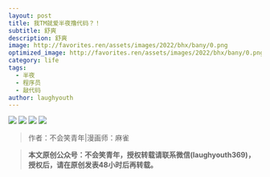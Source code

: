 ```yaml
---
layout: post
title: 我TM就爱半夜撸代码？！
subtitle: 舒爽
description: 舒爽
image: http://favorites.ren/assets/images/2022/bhx/bany/0.png
optimized_image: http://favorites.ren/assets/images/2022/bhx/bany/0.png
category: life
tags:
  - 半夜
  - 程序员
  - 敲代码
author: laughyouth
---
```



![](http://favorites.ren/assets/images/2022/bhx/bany/1.jpg)
![](http://favorites.ren/assets/images/2022/bhx/bany/2.jpg)
![](http://favorites.ren/assets/images/2022/bhx/bany/3.jpg)
![](http://favorites.ren/assets/images/2022/bhx/bany/4.jpg)

>作者：不会笑青年|漫画师：麻雀

>**本文原创公众号：不会笑青年，授权转载请联系微信(laughyouth369)，授权后，请在原创发表48小时后再转载。**